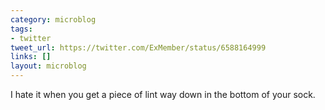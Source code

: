 ```yaml
---
category: microblog
tags:
- twitter
tweet_url: https://twitter.com/ExMember/status/6588164999
links: []
layout: microblog
---
```

I hate it when you get a piece of lint way down in the bottom of your sock.
